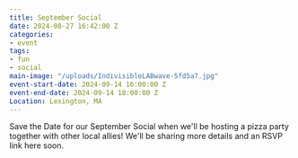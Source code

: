 ```yaml
---
title: September Social
date: 2024-08-27 16:42:00 Z
categories:
- event
tags:
- fun
- social
main-image: "/uploads/IndivisibleLABwave-5fd5a7.jpg"
event-start-date: 2024-09-14 16:00:00 Z
event-end-date: 2024-09-14 18:00:00 Z
Location: Lexington, MA
---
```


Save the Date for our September Social when we'll be hosting a pizza party together with other local allies! We'll be sharing more details and an RSVP link here soon.